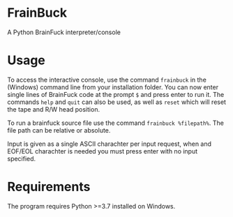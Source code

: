 # FrainBuck
 A Python BrainFuck interpreter/console

Usage
===========

To access the interactive console, use the command ```frainbuck``` in the (Windows) command line 
from your installation folder. You can now enter single lines of BrainFuck code at the prompt ```$``` and press 
enter to run it. The commands ```help``` and ```quit``` can also be used, as well as ```reset``` which 
will reset the tape and R/W head position.

To run a brainfuck source file use the command ```frainbuck %filepath%```. The file path can be 
relative or absolute.

Input is given as a single ASCII charachter per input request, when and EOF/EOL charachter is needed
you must press enter with no input specified.

Requirements
===============
The program requires Python >=3.7 installed on Windows.